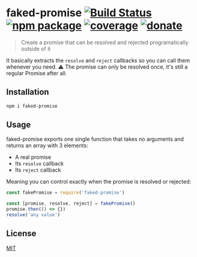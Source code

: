 # faked-promise [![Build Status](https://img.shields.io/circleci/project/posva/faked-promise/master.svg)](https://circleci.com/gh/posva/faked-promise) [![npm package](https://img.shields.io/npm/v/faked-promise.svg)](https://www.npmjs.com/package/faked-promise) [![coverage](https://img.shields.io/codecov/c/github/posva/faked-promise.svg)](https://codecov.io/github/posva/faked-promise) [![donate](https://img.shields.io/badge/donate-%E2%99%A5-ff69b4.svg)](https://github.com/posva/donate)

> Create a promise that can be resolved and rejected programatically outside of it

It basically extracts the `resolve` and `reject` callbacks so you can call them whenever you need.
⚠️ The promise can only be resolved once, it's still a regular Promise after all.

## Installation

```sh
npm i faked-promise
```

## Usage

faked-promise exports one single function that takes no arguments and returns an array with 3 elements:

- A real promise
- Its `resolve` callback
- Its `reject` callback

Meaning you can control exactly when the promise is resolved or rejected:

```js
const fakePromise = require('faked-promise')

const [promise, resolve, reject] = fakePromise()
promise.then(() => {})
resolve('any value')
```

## License

[MIT](http://opensource.org/licenses/MIT)
